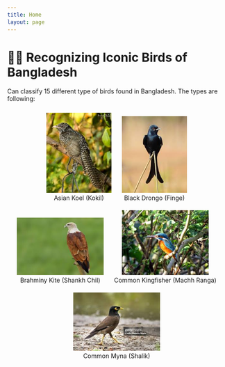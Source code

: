 ```yaml
---
title: Home
layout: page
---
```


<!-- 

This code is for gradio version: 5.44.1  
Project Space link in Hugging Face: https://huggingface.co/spaces/Hasan9519/Cap-Recognizer

 -->

# 🐦‍🔥 Recognizing Iconic Birds of Bangladesh 
Can classify 15 different type of birds found in Bangladesh. The types are following:

<!-- looks not good in preview but looks good in github -->
<!-- |![](../deployment/test-1.jpg)|![](../deployment/test-2.jpg)|![](../deployment/test-3.jpg)|![](../deployment/test-4.jpg)|![](../deployment/test-5.jpg)|
|--------------------------|--------------------------|---------------------------|-------------------------------|-------------------------------|
|    Asian Koel (Kokil)    |  Black Drongo (Finge)    |Brahminy Kite (Shankh Chil)|Common Kingfisher (Machh Ranga)|     Common Myna (Shalik)      |

|![](../deployment/test-6.jpg)|![](../deployment/test-7.jpg)|![](../deployment/test-8.jpg)|![](../deployment/test-9.jpg)|![](../deployment/test-10.jpg)|
|-----------------------|------------------------|------------------------------|-----------------------------|-------------------------------|
| House Crow (Pati Kak) | House Sparrow (Chorui) | Indian Pond Heron (Kani Bok) | Little Cormorant (Pankowri) | Oriental Magpie-Robin (Doel)  |

|![](../deployment/test-11.jpg)|![](../deployment/test-12.jpg)|![](../deployment/test-13.jpg)|![](../deployment/test-14.jpg)|![](../deployment/test-15.jpg)|
|---------------------------|---------------------------|---------------------------------|---------------------------|-------------------------------|
|Red-vented Bulbul (Bulbul) | Rock Pigeon (Payerra)     |Rose-ringed Parakeet (Tiya Pakhi)|Spotted Dove (Telaghughu)  |White-breasted Waterhen (Dahuk)| -->

<div style="text-align: center;">
  <div style="display: inline-block; margin: 10px;">
    <img src="../deployment/test-1.jpg" width="150px" /><br>
    <span>Asian Koel (Kokil)</span>
  </div>
  <div style="display: inline-block; margin: 10px;">
    <img src="../deployment/test-2.jpg" width="150px" /><br>
    <span>Black Drongo (Finge)</span>
  </div>
  <div style="display: inline-block; margin: 10px;">
    <img src="../deployment/test-3.jpg" width="200px" /><br>
    <span>Brahminy Kite (Shankh Chil) </span>
  </div>
  <div style="display: inline-block; margin: 10px;">
    <img src="../deployment/test-4.jpg" width="200px" /><br>
    <span>Common Kingfisher (Machh Ranga)</span>
  </div>
  <div style="display: inline-block; margin: 10px;">
    <img src="../deployment/test-5.jpg" width="200px" /><br>
    <span>Common Myna (Shalik)</span>
  </div>
</div> 



<!-- uncomment if any theme are not being used -->
<!-- ### 🔍 Try It Yourself  
Upload an image and get predictions using our [Cap Recognizer Tool](./cap_recognizer.html). -->
<!-- --- -->

 